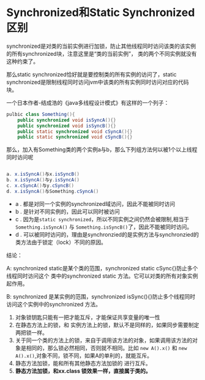# Synchronized和Static Synchronized区别

synchronized是对类的当前实例进行加锁，防止其他线程同时访问该类的该实例的所有synchronized块，注意这里是“类的当前实例”， 类的两个不同实例就没有这种约束了。

那么static synchronized恰好就是要控制类的所有实例的访问了，static synchronized是限制线程同时访问jvm中该类的所有实例同时访问对应的代码块。


一个日本作者-结成浩的《java多线程设计模式》有这样的一个列子：

``` java
pulbic class Something(){
    public synchronized void isSyncA(){}
    public synchronized void isSyncB(){}
    public static synchronized void cSyncA(){}
    public static synchronized void cSyncB(){}
```

那么，加入有Something类的两个实例a与b，那么下列组方法何以被1个以上线程同时访问呢

``` java 

a. x.isSyncA()与x.isSyncB() 
b. x.isSyncA()与y.isSyncA()
c. x.cSyncA()与y.cSyncB()
d. x.isSyncA()与Something.cSyncA()
```

- a . 都是对同一个实例的synchronized域访问，因此不能被同时访问
- b . 是针对不同实例的，因此可以同时被访问
- c . 因为是`static synchronized`，所以不同实例之间仍然会被限制,相当于`Something.isSyncA()` 与 `Something.isSyncB()`了，因此不能被同时访问。
- d . 可以被同时访问的，理由是synchronzied的是实例方法与synchronzied的类方法由于锁定（lock）不同的原因。

结论：

A: synchronized static是某个类的范围，synchronized static cSync{}防止多个线程同时访问这个 类中的synchronized static 方法。它可以对类的所有对象实例起作用。

B: synchronized 是某实例的范围，synchronized isSync(){}防止多个线程同时访问这个实例中的synchronized 方法。


1. 对象锁钥匙只能有一把才能互斥，才能保证共享变量的唯一性
2. 在静态方法上的锁，和 实例方法上的锁，默认不是同样的，如果同步需要制定两把锁一样。
3. 关于同一个类的方法上的锁，来自于调用该方法的对象，如果调用该方法的对象是相同的，那么锁必然相同，否则就不相同。比如 `new A().x()` 和 `new A().x()`,对象不同，锁不同，如果A的单利的，就能互斥。
4. 静态方法加锁，能和所有其他静态方法加锁的 进行互斥。
5. **静态方法加锁，和xx.class 锁效果一样，直接属于类的。**
